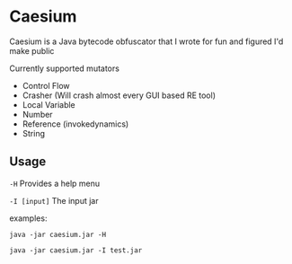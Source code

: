 # Caesium
Caesium is a Java bytecode obfuscator that I wrote for fun and figured I'd make public

Currently supported mutators
* Control Flow
* Crasher (Will crash almost every GUI based RE tool)
* Local Variable
* Number
* Reference (invokedynamics)
* String

## Usage
`-H` Provides a help menu

`-I [input]` The input jar

examples: 

`java -jar caesium.jar -H`

`java -jar caesium.jar -I test.jar`